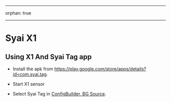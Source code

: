 - - -
orphan: true
- - -

# Syai X1


## Using X1 And Syai Tag app

-   Install the apk from <https://play.google.com/store/apps/details?id=com.syai.tag>.

-   Start X1 sensor

- Select Syai Tag in [ConfigBuilder, BG Source](#Config-Builder-bg-source).

